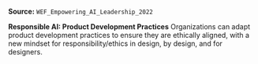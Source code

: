 **Source:** `WEF_Empowering_AI_Leadership_2022`

**Responsible AI: Product Development Practices**
Organizations can adapt product development practices to ensure they are ethically aligned, with a new mindset for responsibility/ethics in design, by design, and for designers.
